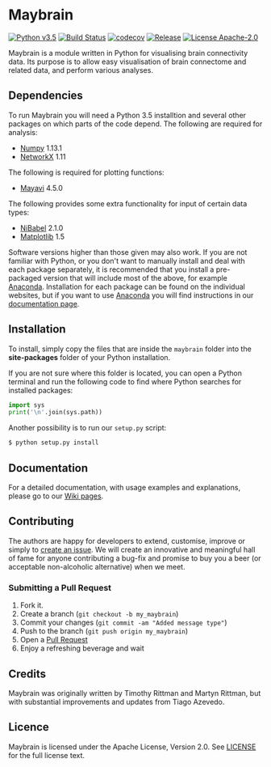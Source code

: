 # Maybrain


[![Python v3.5](https://img.shields.io/badge/python-v3.5-blue.svg)]() [![Build Status](https://travis-ci.org/RittmanResearch/maybrain.svg?branch=master)](https://travis-ci.org/RittmanResearch/maybrain) [![codecov](https://codecov.io/gh/RittmanResearch/maybrain/branch/master/graph/badge.svg)](https://codecov.io/gh/RittmanResearch/maybrain) [![Release](https://img.shields.io/github/release/RittmanResearch/maybrain/all.svg)](https://github.com/RittmanResearch/maybrain/releases) [![License Apache-2.0](https://img.shields.io/github/license/RittmanResearch/maybrain.svg)](https://github.com/rittman/maybrain/blob/master/LICENSE)


Maybrain is a module written in Python for visualising brain connectivity data. Its purpose is to allow easy visualisation of brain connectome and related data, and perform various analyses. 

## Dependencies

To run Maybrain you will need a Python 3.5 installtion and several other packages on which parts of the code depend. The following are required for analysis:

* [Numpy](http://www.numpy.org/) 1.13.1
* [NetworkX](http://networkx.github.io/) 1.11

The following is required for plotting functions:
* [Mayavi](http://docs.enthought.com/mayavi/mayavi/) 4.5.0

The following provides some extra functionality for input of certain data types:
* [NiBabel](http://nipy.org/nibabel/) 2.1.0
* [Matplotlib](http://matplotlib.org/) 1.5

Software versions higher than those given may also work. If you are not familiar with Python, or you don't want to manually install and deal with each package separately, it is recommended that you install a pre-packaged version that will include most of the above, for example [Anaconda](https://www.anaconda.com). Installation for each package can be found on the individual websites, but if you want to use [Anaconda](https://www.anaconda.com) you will find instructions in our [documentation page](https://github.com/RittmanResearch/maybrain/wiki).


## Installation

To install, simply copy the files that are inside the `maybrain` folder into the **site-packages** folder of your Python installation.

If you are not sure where this folder is located, you can open a Python terminal and run the following code to find where Python searches for installed packages:

```python
import sys
print('\n'.join(sys.path))
```

Another possibility is to run our `setup.py` script:
```bash
$ python setup.py install
```

## Documentation
For a detailed documentation, with usage examples and explanations, please go to our [Wiki pages](https://github.com/RittmanResearch/maybrain/wiki).


## Contributing
The authors are happy for developers to extend, customise, improve or simply to [create an issue](https://github.com/RittmanResearch/maybrain/issues). We will create an innovative and meaningful hall of fame for anyone contributing a bug-fix and promise to buy you a beer (or acceptable non-alcoholic alternative) when we meet.

### Submitting a Pull Request
1. Fork it.
2. Create a branch (`git checkout -b my_maybrain`)
3. Commit your changes (`git commit -am "Added message type"`)
4. Push to the branch (`git push origin my_maybrain`)
5. Open a [Pull Request](https://github.com/RittmanResearch/maybrain/pulls)
6. Enjoy a refreshing beverage and wait

## Credits

Maybrain was originally written by Timothy Rittman and Martyn Rittman, but with substantial improvements and updates from Tiago Azevedo.


## Licence

Maybrain is licensed under the Apache License, Version 2.0. See [LICENSE](https://github.com/RittmanResearch/maybrain/blob/master/LICENSE) for the full license text.


